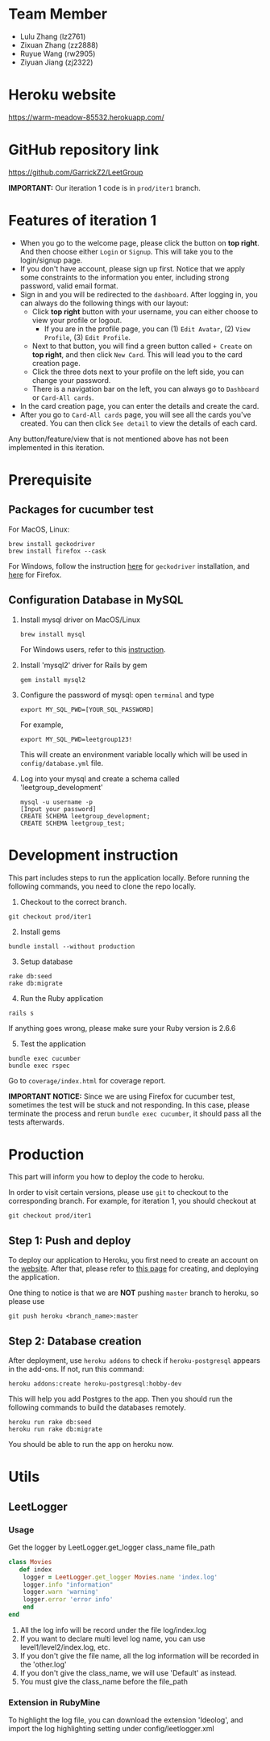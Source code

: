 # Team Member
- Lulu Zhang (lz2761)
- Zixuan Zhang (zz2888)
- Ruyue Wang (rw2905)
- Ziyuan Jiang (zj2322)

# Heroku website
https://warm-meadow-85532.herokuapp.com/

# GitHub repository link
https://github.com/GarrickZ2/LeetGroup

**IMPORTANT:** Our iteration 1 code is in `prod/iter1` branch.

# Features of iteration 1
- When you go to the welcome page, please click the button on **top right**. And then choose
either `Login` or `Signup`. This will take you to the login/signup page.
- If you don't have account, please sign up first. Notice that we apply some constraints to the information you enter, 
including strong password, valid email format.
- Sign in and you will be redirected to the `dashboard`. After logging in, you can always do the following things with our layout:
  - Click **top right** button with your username, you can either choose to view your profile or logout.
    - If you are in the profile page, you can (1) `Edit Avatar`, (2) `View Profile`, (3) `Edit Profile`.
  - Next to that button, you will find a green button called `+ Create` on **top right**, and then click `New Card`. This will lead you to the card
  creation page.
  - Click the three dots next to your profile on the left side, you can change your password.
  - There is a navigation bar on the left, you can always go to `Dashboard` or `Card-All cards`.
- In the card creation page, you can enter the details and create the card.
- After you go to `Card-All cards` page, you will see all the cards you've created. You can then click `See detail` to
view the details of each card.

Any button/feature/view that is not mentioned above has not been implemented in this iteration.
# Prerequisite
## Packages for cucumber test
For MacOS, Linux:
```shell
brew install geckodriver
brew install firefox --cask
```
For Windows, follow the instruction [here](http://www.learningaboutelectronics.com/Articles/How-to-install-geckodriver-Python-windows.php) for `geckodriver` installation,
and [here](https://support.mozilla.org/en-US/kb/how-install-firefox-windows) for Firefox.
## Configuration Database in MySQL
1. Install mysql driver on MacOS/Linux
    ```shell
   brew install mysql
   ```
   For Windows users, refer to this [instruction](https://dev.mysql.com/doc/refman/5.7/en/installing-mysql-shell-windows-quick.html).

2. Install 'mysql2' driver for Rails by gem
    ```shell
    gem install mysql2
    ```
3. Configure the password of mysql: open `terminal` and type 
    ```
    export MY_SQL_PWD=[YOUR_SQL_PASSWORD]
    ```
    For example, 
    ```
    export MY_SQL_PWD=leetgroup123!
    ````
    This will create an environment variable locally which will be used in `config/database.yml` file.
4. Log into your mysql and create a schema called 'leetgroup_development'
   ```shell
   mysql -u username -p
   [Input your password]
   CREATE SCHEMA leetgroup_development;
   CREATE SCHEMA leetgroup_test;
   ```

# Development instruction
This part includes steps to run the application locally. Before running the following commands,
you need to clone the repo locally. 
1. Checkout to the correct branch.
```shell
git checkout prod/iter1
```
2. Install gems
```shell
bundle install --without production
```
3. Setup database
```shell
rake db:seed
rake db:migrate
```
4. Run the Ruby application
```shell
rails s
```
If anything goes wrong, please make sure your Ruby version is 2.6.6

5. Test the application
```shell
bundle exec cucumber
bundle exec rspec
```
Go to `coverage/index.html` for coverage report.

**IMPORTANT NOTICE:** Since we are using Firefox for cucumber test, sometimes the test will be stuck and not responding. In this case,
please terminate the process and rerun `bundle exec cucumber`, it should pass all the tests afterwards.
# Production
This part will inform you how to deploy the code to heroku.

In order to visit certain versions, please use `git` to checkout to the
corresponding branch. For example, for iteration 1, you should checkout at
```shell
git checkout prod/iter1
```

## Step 1: Push and deploy
To deploy our application to Heroku, you first need to create an account on the [website](https://www.heroku.com/).
After that, please refer to [this page](https://devcenter.heroku.com/articles/git)
for creating, and deploying the application.

One thing to notice is that we are **NOT** pushing `master` branch to heroku, so please use
```shell
git push heroku <branch_name>:master
```

## Step 2: Database creation
After deployment, use `heroku addons` to check if `heroku-postgresql` appears in the add-ons.
If not, run this command:
```shell
heroku addons:create heroku-postgresql:hobby-dev
```

This will help you add Postgres to the app. Then you should run the following commands to build the databases remotely.
```shell
heroku run rake db:seed
heroku run rake db:migrate
```

You should be able to run the app on heroku now.

# Utils
## LeetLogger
### Usage
Get the logger by LeetLogger.get_logger class_name file_path
```ruby
class Movies
   def index
    logger = LeetLogger.get_logger Movies.name 'index.log' 
    logger.info "information"
    logger.warn 'warning'
    logger.error 'error info'
    end
end
```
1. All the log info will be record under the file log/index.log
2. If you want to declare multi level log name, you can use level1/level2/index.log, etc.
3. If you don't give the file name, all the log information will be recorded in the 'other.log'
4. If you don't give the class_name, we will use 'Default' as instead.
5. You must give the class_name before the file_path

### Extension in RubyMine
To highlight the log file, you can download the extension 'Ideolog',
and import the log highlighting setting under config/leetlogger.xml